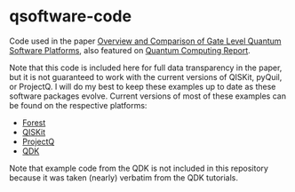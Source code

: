 # qsoftware-code

Code used in the paper [Overview and Comparison of Gate Level Quantum Software Platforms](https://arxiv.org/abs/1807.02500), also featured on [Quantum Computing Report](https://quantumcomputingreport.com/). 

Note that this code is included here for full data transparency in the paper, but it is not guaranteed to work with the current versions of QISKit, pyQuil, or ProjectQ. I will do my best to keep these examples up to date as these software packages evolve. Current versions of most of these examples can be found on the respective platforms:

* [Forest](https://github.com/rigetticomputing)
* [QISKit](https://github.com/QISKit)
* [ProjectQ](https://github.com/ProjectQ-Framework/ProjectQ)
* [QDK](https://github.com/Microsoft/Quantum)

Note that example code from the QDK is not included in this repository because it was taken (nearly) verbatim from the QDK tutorials.
